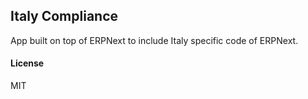 ## Italy Compliance

App built on top of ERPNext to include Italy specific code of ERPNext.

#### License

MIT
